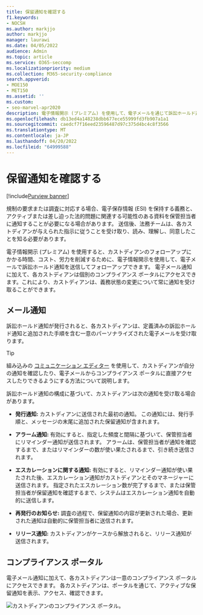 ```yaml
---
title: 保留通知を確認する
f1.keywords:
- NOCSH
ms.author: markjjo
author: markjjo
manager: laurawi
ms.date: 04/05/2022
audience: Admin
ms.topic: article
ms.service: O365-seccomp
ms.localizationpriority: medium
ms.collection: M365-security-compliance
search.appverid:
- MOE150
- MET150
ms.assetid: ''
ms.custom:
- seo-marvel-apr2020
description: 電子情報開示 (プレミアム) を使用して、電子メールを通じて訴訟ホールド通知を送信およびフォローアップし、義務の状態を監視する方法について説明します。
ms.openlocfilehash: db13ed4a148238dbb677ece55999fd3fb907a1a1
ms.sourcegitcommit: caedcf7f16eed23596487d97c375d4bc4c8f3566
ms.translationtype: MT
ms.contentlocale: ja-JP
ms.lasthandoff: 04/20/2022
ms.locfileid: "64999588"
---
```

# <a name="acknowledge-a-hold-notification"></a>保留通知を確認する

[!include[Purview banner](../includes/purview-rebrand-banner.md)]

規制の要求または調査に対応する場合、電子保存情報 (ESI) を保持する義務と、アクティブまたは差し迫った法的問題に関連する可能性のある資料を保管担当者に通知することが必要になる場合があります。 送信後、法務チームは、各カストディアンが与えられた指示に従うことを受け取り、読み、理解し、同意したことを知る必要があります。

電子情報開示 (プレミアム) を使用すると、カストディアンのフォローアップにかかる時間、コスト、労力を削減するために、電子情報開示を使用して、電子メールで訴訟ホールド通知を送信してフォローアップできます。 電子メール通知に加えて、各カストディアンは個別のコンプライアンス ポータルにアクセスできます。これにより、カストディアンは、義務状態の変更について常に通知を受け取ることができます。

## <a name="email-notifications"></a>メール通知

訴訟ホールド通知が発行されると、各カストディアンは、定義済みの訴訟ホールド通知と追加された手順を含む一意のパーソナライズされた電子メールを受け取ります。 

> [!TIP]
> 組み込みの  [コミュニケーション エディター](using-communications-editor.md) を使用して、カストディアンが自分の通知を確認したり、電子メールからコンプライアンス ポータルに直接アクセスしたりできるようにする方法について説明します。

訴訟ホールド通知の構成に基づいて、カストディアンは次の通知を受け取る場合があります。 

- **発行通知:** カストディアンに送信された最初の通知。 この通知には、発行手順と、メッセージの末尾に追加された保留通知が含まれます。

- **アラーム通知:** 有効にすると、指定した頻度と間隔に基づいて、保管担当者にリマインダー通知が送信されます。 アラームは、保管担当者が通知を確認するまで、またはリマインダーの数が使い果たされるまで、引き続き送信されます。

- **エスカレーションに関する通知:** 有効にすると、リマインダー通知が使い果たされた後、エスカレーション通知がカストディアンとそのマネージャーに送信されます。 指定されたエスカレーション数が完了するまで、または保管担当者が保留通知を確認するまで、システムはエスカレーション通知を自動的に送信します。

- **再発行のお知らせ:** 調査の過程で、保留通知の内容が更新された場合、更新された通知は自動的に保管担当者に送信されます。

- **リリース通知:** カストディアンがケースから解放されると、リリース通知が送信されます。 

## <a name="compliance-portal"></a>コンプライアンス ポータル

電子メール通知に加えて、各カストディアンは一意のコンプライアンス ポータルにアクセスできます。 各カストディアンは、ポータルを通じて、アクティブな保留通知を表示、アクセス、確認できます。

![カストディアンのコンプライアンス ポータル。](../media/CustodianPortal.jpg)
